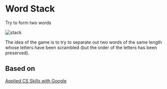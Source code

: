 # Word Stack

Try to form two words

![stack](gifs/word_stack.gif)

The idea of the game is to try to separate out two words of the same length whose letters have been scrambled (but the order of the letters has been preserved).

## Based on
[Applied CS Skills with Google](https://appliedcsskills.withgoogle.com/modules/zz_acswa/_static/unit10lesson12.html)
